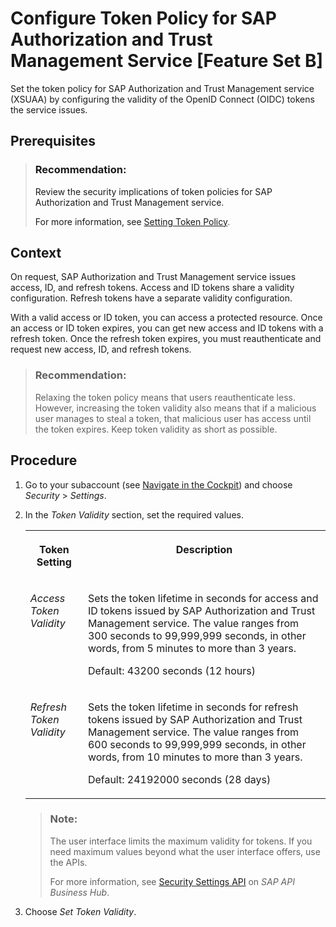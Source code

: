 <!-- loio40290a93fb5c4603a65c48df71a38bf2 -->

# Configure Token Policy for SAP Authorization and Trust Management Service \[Feature Set B\]

Set the token policy for SAP Authorization and Trust Management service \(XSUAA\) by configuring the validity of the OpenID Connect \(OIDC\) tokens the service issues.



<a name="loio40290a93fb5c4603a65c48df71a38bf2__prereq_xfy_11q_qqb"/>

## Prerequisites

> ### Recommendation:  
> Review the security implications of token policies for SAP Authorization and Trust Management service.
> 
> For more information, see [Setting Token Policy](../60-security/security-considerations-for-the-sap-authorization-and-trust-management-service-f117cab.md#loioc8770b0b43084d838e475bd76eeb4715).



## Context

On request, SAP Authorization and Trust Management service issues access, ID, and refresh tokens. Access and ID tokens share a validity configuration. Refresh tokens have a separate validity configuration.

With a valid access or ID token, you can access a protected resource. Once an access or ID token expires, you can get new access and ID tokens with a refresh token. Once the refresh token expires, you must reauthenticate and request new access, ID, and refresh tokens.

> ### Recommendation:  
> Relaxing the token policy means that users reauthenticate less. However, increasing the token validity also means that if a malicious user manages to steal a token, that malicious user has access until the token expires. Keep token validity as short as possible.



<a name="loio40290a93fb5c4603a65c48df71a38bf2__steps_ayn_dmx_qqb"/>

## Procedure

1.  Go to your subaccount \(see [Navigate in the Cockpit](navigate-in-the-cockpit-0874895.md)\) and choose *Security* \> *Settings*.

2.  In the *Token Validity* section, set the required values.


    <table>
    <tr>
    <th valign="top">

    Token Setting


    
    </th>
    <th valign="top">

    Description


    
    </th>
    </tr>
    <tr>
    <td valign="top">

    *Access Token Validity*


    
    </td>
    <td valign="top">

    Sets the token lifetime in seconds for access and ID tokens issued by SAP Authorization and Trust Management service. The value ranges from 300 seconds to 99,999,999 seconds, in other words, from 5 minutes to more than 3 years.

    Default: 43200 seconds \(12 hours\)


    
    </td>
    </tr>
    <tr>
    <td valign="top">

    *Refresh Token Validity*


    
    </td>
    <td valign="top">

    Sets the token lifetime in seconds for refresh tokens issued by SAP Authorization and Trust Management service. The value ranges from 600 seconds to 99,999,999 seconds, in other words, from 10 minutes to more than 3 years.

    Default: 24192000 seconds \(28 days\)


    
    </td>
    </tr>
    </table>
    
    > ### Note:  
    > The user interface limits the maximum validity for tokens. If you need maximum values beyond what the user interface offers, use the APIs.
    > 
    > For more information, see [Security Settings API](https://api.sap.com/api/SecuritySettingsAPI/resource) on *SAP API Business Hub*.

3.  Choose *Set Token Validity*.


